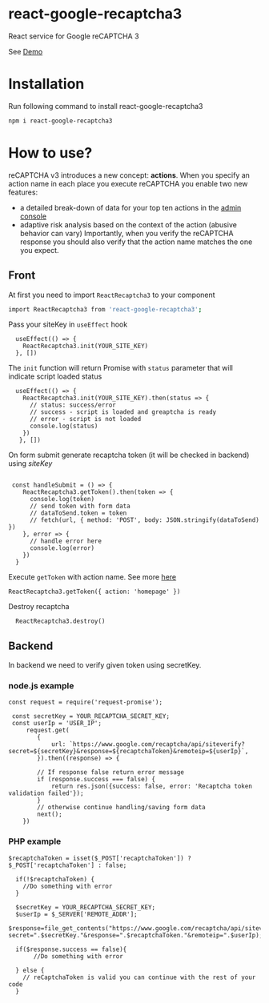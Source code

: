 # react-google-recaptcha3
React service for Google reCAPTCHA 3

See [Demo](https://stackblitz.com/edit/react-google-recaptcha3?file=src/App.js)

# Installation

Run following command to install react-google-recaptcha3

```sh
npm i react-google-recaptcha3
```

# How to use?
reCAPTCHA v3 introduces a new concept: **actions**. When you specify an action name in each place you execute reCAPTCHA you enable two new features:

- a detailed break-down of data for your top ten actions in the [admin console](https://g.co/recaptcha/admin)
- adaptive risk analysis based on the context of the action (abusive behavior can vary)
Importantly, when you verify the reCAPTCHA response you should also verify that the action name matches the one you expect.

## Front
At first you need to import ```ReactRecaptcha3``` to your component

```sh
import ReactRecaptcha3 from 'react-google-recaptcha3';
```


Pass your siteKey in `useEffect` hook

```
  useEffect(() => {
    ReactRecaptcha3.init(YOUR_SITE_KEY)    
  }, [])
```

The `init` function will return Promise with `status` parameter that will indicate script loaded status
```
  useEffect(() => {   
    ReactRecaptcha3.init(YOUR_SITE_KEY).then(status => {
      // status: success/error
      // success - script is loaded and greaptcha is ready
      // error - script is not loaded
      console.log(status)
    })
   }, [])
```

On form submit generate recaptcha token (it will be checked in backend) using *siteKey*

```

 const handleSubmit = () => {
    ReactRecaptcha3.getToken().then(token => {
      console.log(token)
      // send token with form data
      // dataToSend.token = token
      // fetch(url, { method: 'POST', body: JSON.stringify(dataToSend) })
    }, error => {
      // handle error here
      console.log(error)      
    })
  }
```

Execute `getToken` with action name. See more [here](https://developers.google.com/recaptcha/docs/v3#actions)
``` 
ReactRecaptcha3.getToken({ action: 'homepage' })
``` 

Destroy recaptcha 
```
  ReactRecaptcha3.destroy()
```

## Backend
In backend we need to verify given token using secretKey.
### node.js example
```
const request = require('request-promise');

 const secretKey = YOUR_RECAPTCHA_SECRET_KEY;
 const userIp = 'USER_IP';
     request.get(
        {
            url: `https://www.google.com/recaptcha/api/siteverify?secret=${secretKey}&response=${recaptchaToken}&remoteip=${userIp}`,
        }).then((response) => {

        // If response false return error message
        if (response.success === false) {
            return res.json({success: false, error: 'Recaptcha token validation failed'});
        }
        // otherwise continue handling/saving form data
        next();
    })
```

### PHP example
```
$recaptchaToken = isset($_POST['recaptchaToken']) ? $_POST['recaptchaToken'] : false;

  if(!$recaptchaToken) {
    //Do something with error
  }
  
  $secretKey = YOUR_RECAPTCHA_SECRET_KEY;
  $userIp = $_SERVER['REMOTE_ADDR'];
  $response=file_get_contents("https://www.google.com/recaptcha/api/siteverify?secret=".$secretKey."&response=".$recaptchaToken."&remoteip=".$userIp);
  
  if($response.success == false){
       //Do something with error
              
  } else {
    // reCaptchaToken is valid you can continue with the rest of your code
  }
```
